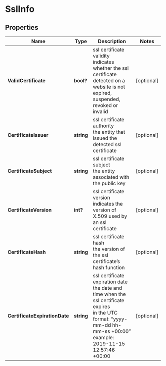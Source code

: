 # SslInfo


## Properties

| Name | Type | Description | Notes |
|------------ | ------------- | ------------- | -------------|
**ValidCertificate** | **bool?** | ssl certificate validity<br>indicates whether the ssl certificate detected on a website is not expired, suspended, revoked or invalid |[optional]|
**CertificateIssuer** | **string** | ssl certificate authority<br>the entity that issued the detected ssl certificate |[optional]|
**CertificateSubject** | **string** | ssl certificate subject<br>the entity associated with the public key |[optional]|
**CertificateVersion** | **int?** | ssl certificate version<br>indicates the version of X.509 used by an ssl certificate |[optional]|
**CertificateHash** | **string** | ssl certificate hash<br>the version of the ssl certificate’s hash function |[optional]|
**CertificateExpirationDate** | **string** | ssl certificate expiration date<br>the date and time when the ssl certificate expires<br>in the UTC format: “yyyy-mm-dd hh-mm-ss +00:00”<br>example:<br>2019-11-15 12:57:46 +00:00 |[optional]|